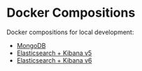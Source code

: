 # Docker Compositions

Docker compositions for local development:

- [MongoDB](./mongo)
- [Elasticsearch + Kibana v5](./elastic/elastic-kibana-6)
- [Elasticsearch + Kibana v6](./elastic/elastic-kibana-5)
